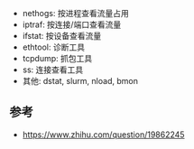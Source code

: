 - nethogs: 按进程查看流量占用
- iptraf: 按连接/端口查看流量
- ifstat: 按设备查看流量
- ethtool: 诊断工具
- tcpdump: 抓包工具
- ss: 连接查看工具
- 其他: dstat, slurm, nload, bmon

## 参考

- <https://www.zhihu.com/question/19862245>
